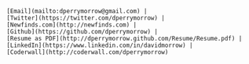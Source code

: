 
      [Email](mailto:dperrymorrow@gmail.com) |
      [Twitter](https://twitter.com/dperrymorrow) |
      [Newfinds.com](http://newfinds.com) |
      [Github](https://github.com/dperrymorrow) |
      [Resume as PDF](http://dperrymorrow.github.com/Resume/Resume.pdf) |
      [LinkedIn](https://www.linkedin.com/in/davidmorrow) |
      [Coderwall](http://coderwall.com/dperrymorrow)